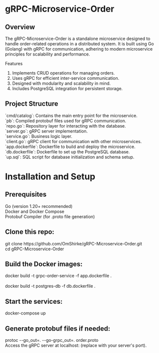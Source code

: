 # gRPC-Microservice-Order
<h2>Overview</h2>
The gRPC-Microservice-Order is a standalone microservice designed to handle order-related operations in a distributed system. It is built using Go (Golang) with gRPC for communication, adhering to modern microservice principles for scalability and performance.

Features
1. Implements CRUD operations for managing orders.
2. Uses gRPC for efficient inter-service communication.
3. Designed with modularity and scalability in mind.
4. Includes PostgreSQL integration for persistent storage.

<h2>Project Structure</h2>
`cmd/catalog`: Contains the main entry point for the microservice.<br>
`pb`: Compiled protobuf files used for gRPC communication.<br>
`repo.go`: Repository layer for interacting with the database.<br>
`server.go`: gRPC server implementation.<br>
`service.go`: Business logic layer.<br>
`client.go`: gRPC client for communication with other microservices.<br>
`app.dockerfile`: Dockerfile to build and deploy the microservice.<br>
`db.dockerfile`: Dockerfile to set up the PostgreSQL database.<br>
`up.sql`: SQL script for database initialization and schema setup.<br>


# Installation and Setup

<h2>Prerequisites</h2>
Go (version 1.20+ recommended)<br>
Docker and Docker Compose<br>
Protobuf Compiler (for .proto file generation)<br>

<h2>Clone this repo:</h2>
git clone https://github.com/OmShirke/gRPC-Microservice-Order.git<br>
cd gRPC-Microservice-Order<br>

<h2>Build the Docker images:</h2>
docker build -t grpc-order-service -f app.dockerfile .<br><br>
docker build -t postgres-db -f db.dockerfile .<br>

<h2>Start the services:</h2>
docker-compose up<br>

<h2>Generate protobuf files if needed:</h2>
protoc --go_out=. --go-grpc_out=. order.proto<br>
Access the gRPC server at localhost:<port> (replace <port> with your server's port).<br>
